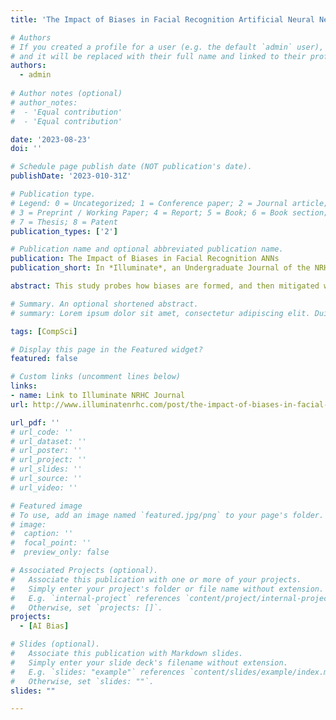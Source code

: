 ```yaml
---
title: 'The Impact of Biases in Facial Recognition Artificial Neural Networks'

# Authors
# If you created a profile for a user (e.g. the default `admin` user), write the username (folder name) here
# and it will be replaced with their full name and linked to their profile.
authors:
  - admin
  
# Author notes (optional)
# author_notes:
#  - 'Equal contribution'
#  - 'Equal contribution'

date: '2023-08-23'
doi: ''

# Schedule page publish date (NOT publication's date).
publishDate: '2023-010-31Z'

# Publication type.
# Legend: 0 = Uncategorized; 1 = Conference paper; 2 = Journal article;
# 3 = Preprint / Working Paper; 4 = Report; 5 = Book; 6 = Book section;
# 7 = Thesis; 8 = Patent
publication_types: ['2']

# Publication name and optional abbreviated publication name.
publication: The Impact of Biases in Facial Recognition ANNs
publication_short: In *Illuminate*, an Undergraduate Journal of the NRHC

abstract: This study probes how biases are formed, and then mitigated within artificial neural networks for facial recognition. In current research on facial recognition neural networks, it has been shown that there are many ways that biases/prejudices can negatively affect the accuracy of the network on characteristics such as gender status and identity. In order to test this, two pre-trained neural networks were fed novel datasets - one on cisgender faces and one on transgender faces. The two pre-trained models were then analyzed with regards to gender identity and status variables on accuracy rates calculated from the direct prediction outputs provided by the neural networks. Notable biases were found within both datasets and models on gender characteristics. 

# Summary. An optional shortened abstract.
# summary: Lorem ipsum dolor sit amet, consectetur adipiscing elit. Duis posuere tellus ac convallis placerat. Proin tincidunt magna sed ex sollicitudin condimentum.

tags: [CompSci]

# Display this page in the Featured widget?
featured: false

# Custom links (uncomment lines below)
links:
- name: Link to Illuminate NRHC Journal
url: http://www.illuminatenrhc.com/post/the-impact-of-biases-in-facial-recognition-artificial-neural-networks-by-ezra-wingard

url_pdf: ''
# url_code: ''
# url_dataset: ''
# url_poster: ''
# url_project: ''
# url_slides: ''
# url_source: ''
# url_video: ''

# Featured image
# To use, add an image named `featured.jpg/png` to your page's folder.
# image:
#  caption: ''
#  focal_point: ''
#  preview_only: false

# Associated Projects (optional).
#   Associate this publication with one or more of your projects.
#   Simply enter your project's folder or file name without extension.
#   E.g. `internal-project` references `content/project/internal-project/index.md`.
#   Otherwise, set `projects: []`.
projects:
  - [AI Bias]

# Slides (optional).
#   Associate this publication with Markdown slides.
#   Simply enter your slide deck's filename without extension.
#   E.g. `slides: "example"` references `content/slides/example/index.md`.
#   Otherwise, set `slides: ""`.
slides: ""

---
```


